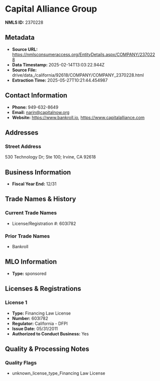 # Capital Alliance Group

**NMLS ID:** 2370228

## Metadata
- **Source URL:** https://nmlsconsumeraccess.org/EntityDetails.aspx/COMPANY/2370228
- **Data Timestamp:** 2025-02-14T13:03:22.944Z
- **Source File:** drive/data_/california/92618/COMPANY/COMPANY_2370228.html
- **Extraction Time:** 2025-05-27T10:21:44.454987

## Contact Information
- **Phone:** 949-632-8649
- **Email:** narin@capitalnow.org
- **Website:** https://www.bankroll.io, https://www.capitalalliance.com

## Addresses
### Street Address
530 Technology Dr; Ste 100; Irvine, CA 92618

## Business Information
- **Fiscal Year End:** 12/31

## Trade Names & History
### Current Trade Names
- License/Registration #: 603I782

### Prior Trade Names
- Bankroll

## MLO Information
- **Type:** sponsored

## Licenses & Registrations

### License 1
- **Type:** Financing Law License
- **Number:** 603I782
- **Regulator:** California - DFPI
- **Issue Date:** 05/31/2011
- **Authorized to Conduct Business:** Yes

## Quality & Processing Notes
### Quality Flags
- unknown_license_type_Financing Law License
